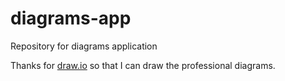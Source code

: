 # diagrams-app
Repository for diagrams application

Thanks for [draw.io](https://app.diagrams.net) so that I can draw the professional diagrams.
